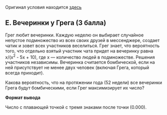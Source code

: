 Оригинал условия находится [здесь](https://contest.yandex.ru/yacup/contest/18761/problems/E/)

## E. Вечеринки у Грега (3 балла)

Грег любит вечеринки. Каждую неделю он выбирает случайное непустое подмножество из всех своих друзей в мессенджере, создает чатик и зовет всех участников веселиться. Грег знает, что вероятность того, что отдельно взятый участник чата придет на вечеринку равна x/(x<sup>2</sup> - 5x + 10), где x — количество людей в подмножестве. Решения участников независимы. Вечеринка считается бомбической, если на ней присутствует не менее двух человек (включая Грега, который всегда приходит).

Какова вероятность, что на протяжении года (52 недели) все вечеринки Грега будут бомбическими, если Грег максимизирует их число?

**Формат вывода**

Число с плавающей точкой с тремя знаками после точки (0.000).
